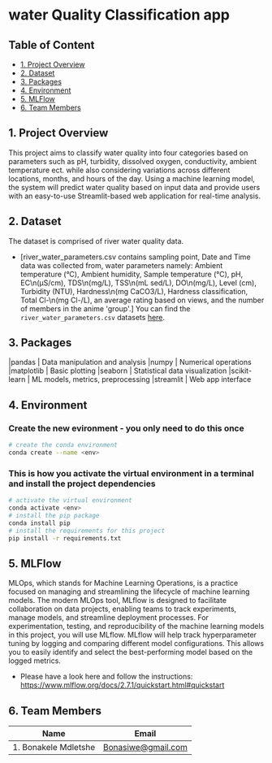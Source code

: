 # water Quality Classification app

## Table of Content
* [1. Project Overview](#project-description)
* [2. Dataset](#dataset)
* [3. Packages](#packages)
* [4. Environment](#environment)
* [5. MLFlow](#mlflow)
* [6. Team Members](#team-members)

## 1. Project Overview <a class="anchor" id="project-description"></a>

This project aims to classify water quality into four categories based on parameters such as pH, turbidity, dissolved oxygen, conductivity, ambient temperature ect. while also considering variations across different locations, months, and hours of the day. Using a machine learning model, the system will predict water quality based on input data and provide users with an easy-to-use Streamlit-based web application for real-time analysis.

## 2. Dataset <a class="anchor" id="dataset"></a>

The dataset is comprised of river water quality data.
 * [river_water_parameters.csv contains sampling point, Date  and Time data was collected from, water parameters namely: Ambient temperature (°C),	Ambient humidity, Sample temperature (°C), pH, EC\n(µS/cm), TDS\n(mg/L), TSS\n(mL sed/L), DO\n(mg/L), Level (cm), Turbidity (NTU), Hardness\n(mg CaCO3/L), Hardness classification, Total Cl-\n(mg Cl-/L), an average rating based on views, and the number of members in the anime 'group'.] 
 You can find the `river_water_parameters.csv` datasets [here](https://www.google.com/url?q=https://www.kaggle.com/datasets/natanaelferran/river-water-parameters?select%3DRiver%2Bwater%2Bparameters.csv&sa=D&source=editors&ust=1744381141155687&usg=AOvVaw3e6sLkrseKwC-I2ibjPwN-).

## 3. Packages <a class="anchor" id="packages"></a>

|pandas             | Data manipulation and analysis
|numpy              | Numerical operations
|matplotlib         | Basic plotting
|seaborn            | Statistical data visualization
|scikit-learn       | ML models, metrics, preprocessing
|streamlit          | Web app interface

## 4. Environment <a class="anchor" id="environment"></a>

### Create the new evironment - you only need to do this once

```bash
# create the conda environment
conda create --name <env>
```

### This is how you activate the virtual environment in a terminal and install the project dependencies

```bash
# activate the virtual environment
conda activate <env>
# install the pip package
conda install pip
# install the requirements for this project
pip install -r requirements.txt
```

## 5. MLFlow <a class="anchor" id="mlflow"></a>

MLOps, which stands for Machine Learning Operations, is a practice focused on managing and streamlining the lifecycle of machine learning models. The modern MLOps tool, MLflow is designed to facilitate collaboration on data projects, enabling teams to track experiments, manage models, and streamline deployment processes. For experimentation, testing, and reproducibility of the machine learning models in this project, you will use MLflow. MLflow will help track hyperparameter tuning by logging and comparing different model configurations. This allows you to easily identify and select the best-performing model based on the logged metrics.

- Please have a look here and follow the instructions: https://www.mlflow.org/docs/2.7.1/quickstart.html#quickstart

## 6. Team Members <a class="anchor" id="team-members"></a>

| Name                                                                      | Email           
|---------------------------------------------------------------------------|------------------ 
|1. Bonakele Mdletshe                                                       | Bonasiwe@gmail.com    
